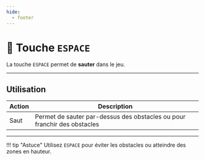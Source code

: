 ```yaml
---
hide:
  - footer
---
```


# 🔘 Touche `ESPACE`

La touche `ESPACE` permet de **sauter** dans le jeu.

---

## Utilisation

| Action                  | Description                          |
|-------------------------|------------------------------------|
| Saut                    | Permet de sauter par-dessus des obstacles ou pour franchir des obstacles |

---

!!! tip "Astuce"
    Utilisez `ESPACE` pour éviter les obstacles ou atteindre des zones en hauteur.
